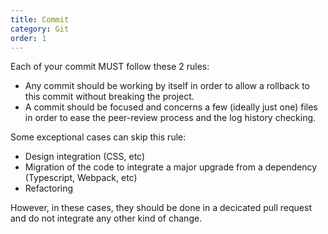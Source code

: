 ```yaml
---
title: Commit
category: Git
order: 1
---
```


Each of your commit MUST follow these 2 rules:
- Any commit should be working by itself in order to allow a rollback to this commit without breaking the project.
- A commit should be focused and concerns a few (ideally just one) files in order to ease the peer-review process and the log history checking.

Some exceptional cases can skip this rule:
- Design integration (CSS, etc)
- Migration of the code to integrate a major upgrade from a dependency (Typescript, Webpack, etc)
- Refactoring

However, in these cases, they should be done in a decicated pull request and do not integrate any other kind of change.

